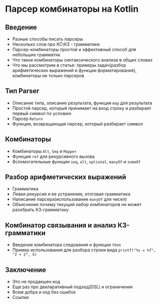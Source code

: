 # Парсер комбинаторы на Kotlin

## Введение
 - Разные способы писать парсеры
 - Несколько слов про КС\КЗ - грамматики
 - Парсер-комбинаторы простой и эффективный способ для небольших грамматик
 - Что такое комбинаторы синтаксического анализа в общих словах
 - Что мы рассмотрим в статье: примеры задач(разбор арифметических выражений и функции форматирования), комбинаторы не только парсеров

## Тип Parser
 - Описание типа, описание результата, функция `map` для результата 
 - Простой парсер, который принимает на вход строку и разбирает первый символ по условию
 - Парсер `Return`
 - Функция, возвращающая парсер, который разбирает символ

## Комбинаторы
 - Комбинаторы `Alt`, `Seq` и `Mapper`
 - Функция `ref` для рекурсивного вызова
 - Вспомогательные функции `seq`, `alt`, `optional`, `manyOf` и `someOf`

## Разбор арифметических выражений
 - Грамматика
 - Левая рекурсия и ее устранение, итоговая грамматика
 - Написание парсера(использование `manyOf` для чисел)
 - Объяснение почему текущий набор комбинаторов не может разобрать КЗ-грамматику

## Комбинатор связывания и анализ КЗ-грамматики
 - Введение комбинатора следования и функции `then`
 - Пример использования для разбора строки вида `printf("%s = %f", "2 + 2", 5)`

## Заключение
 - Это не продакшен код
 - Еще раз про декларативный подход(DSL) и ограничения
 - Всем добра и код без ошибок 
 - Ссылки